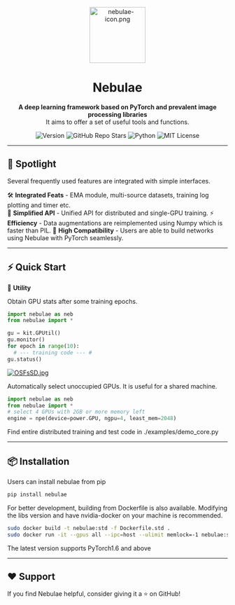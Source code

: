 <p align="center">
  <img src="https://s4.ax1x.com/2022/01/03/THE0u6.png" alt="nebulae-icon.png" width = "128" height = "128" />
</p>


<h1 align="center">Nebulae</h1>

<p align="center">
  <b> A deep learning framework based on PyTorch and prevalent image processing libraries </b><br>
  It aims to offer a set of useful tools and functions.
</p>


<p align="center">
  <img src="https://img.shields.io/pypi/v/nebulae?color=blue&label=Version" alt="Version">
  <img src="https://img.shields.io/github/stars/SeriaQ/Nebulae?style=social" alt="GitHub Repo Stars">
  <img src="https://img.shields.io/badge/Made%20with-Python-blue" alt="Python">
  <img src="https://img.shields.io/badge/License-MIT-green" alt="MIT License">
</p>


------

## 🚀 Spotlight

Several frequently used features are integrated with simple interfaces.

🛠️ **Integrated Feats** - EMA module, multi-source datasets, training log plotting and timer etc.  
🎯 **Simplified API** - Unified API for distributed and single-GPU training.
⚡️ **Efficiency** - Data augmentations are reimplemented using Numpy which is faster than PIL. 
🧩 **High Compatibility** - Users are able to build networks using Nebulae with PyTorch seamlessly.

------

## ⚡ Quick Start

📸 **Utility**

Obtain GPU stats after some training epochs.

```python
import nebulae as neb
from nebulae import *

gu = kit.GPUtil()
gu.monitor()
for epoch in range(10):
  # --- training code --- #
gu.status()
```

[![OSFsSD.jpg](https://ooo.0x0.ooo/2025/03/16/OSFsSD.jpg)](https://img.tg/image/OSFsSD)



Automatically select unoccupied GPUs. It is useful for a shared machine. 

```python
import nebulae as neb
from nebulae import *
# select 4 GPUs with 2GB or more memory left
engine = npe(device=power.GPU, ngpu=4, least_mem=2048)
```



Find entire distributed training and test code in ./examples/demo_core.py

------

## 📦 Installation

Users can install nebulae from pip

```sh
pip install nebulae
```

For better development, building from Dockerfile is also available. Modifying the libs version and have nvidia-docker on your machine is recommended.

```sh
sudo docker build -t nebulae:std -f Dockerfile.std .
sudo docker run -it --gpus all --ipc=host --ulimit memlock=-1 nebulae:std
```

The latest version supports PyTorch1.6 and above

------

## ❤️ Support

If you find Nebulae helpful, consider giving it a ⭐ on GitHub!